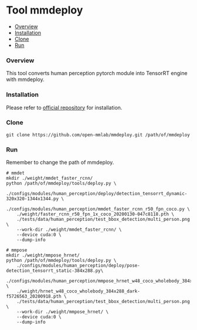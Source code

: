 # Tool mmdeploy

- [Overview](#overview)
- [Installation](#Installation)
- [Clone](#Clone)
- [Run](#Run)

### Overview
This tool converts human perception pytorch module into TensorRT engine with mmdeploy.

### Installation
Please refer to [official repository](https://github.com/open-mmlab/mmdeploy/blob/master/docs/en/get_started.md) for installation.


### Clone
```
git clone https://github.com/open-mmlab/mmdeploy.git /path/of/mmdeploy
```

### Run
Remember to change the path of mmdeploy.
```
# mmdet
mkdir ./weight/mmdet_faster_rcnn/
python /path/of/mmdeploy/tools/deploy.py \
    ./configs/modules/human_perception/deploy/detection_tensorrt_dynamic-320x320-1344x1344.py \
    ./configs/modules/human_perception/mmdet_faster_rcnn_r50_fpn_coco.py \
    ./weight/faster_rcnn_r50_fpn_1x_coco_20200130-047c8118.pth \
    ./tests/data/human_perception/test_bbox_detection/multi_person.png \
    --work-dir ./weight/mmdet_faster_rcnn/ \
    --device cuda:0 \
    --dump-info

# mmpose
mkdir ./weight/mmpose_hrnet/
python /path/of/mmdeploy/tools/deploy.py \
    ./configs/modules/human_perception/deploy/pose-detection_tensorrt_static-384x288.py\
    ./configs/modules/human_perception/mmpose_hrnet_w48_coco_wholebody_384x288_dark_plus.py \
    ./weight/hrnet_w48_coco_wholebody_384x288_dark-f5726563_20200918.pth \
    ./tests/data/human_perception/test_bbox_detection/multi_person.png \
    --work-dir ./weight/mmpose_hrnet/ \
    --device cuda:0 \
    --dump-info
```
